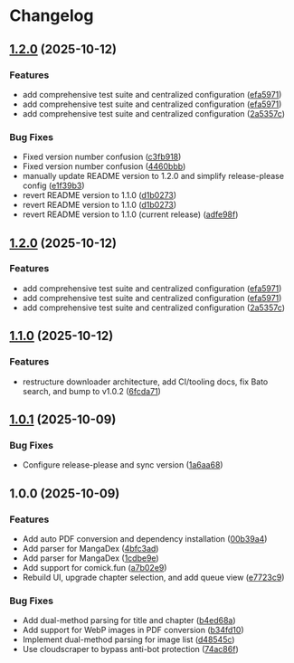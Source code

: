 # Changelog

## [1.2.0](https://github.com/cwlum/bato-downloader/compare/v1.1.0...v1.2.0) (2025-10-12)


### Features

* add comprehensive test suite and centralized configuration ([efa5971](https://github.com/cwlum/bato-downloader/commit/efa59719d3c3f7c7878e02ebd3ad29f77671d479))
* add comprehensive test suite and centralized configuration ([efa5971](https://github.com/cwlum/bato-downloader/commit/efa59719d3c3f7c7878e02ebd3ad29f77671d479))
* add comprehensive test suite and centralized configuration ([2a5357c](https://github.com/cwlum/bato-downloader/commit/2a5357c00a4750a35a51f8e0610aff800476abc6))


### Bug Fixes

* Fixed version number confusion ([c3fb918](https://github.com/cwlum/bato-downloader/commit/c3fb918259185653a4ce1eef87c186d5f6d3daed))
* Fixed version number confusion ([4460bbb](https://github.com/cwlum/bato-downloader/commit/4460bbb9d75c6a51d7ad913219b4b6033103a490))
* manually update README version to 1.2.0 and simplify release-please config ([e1f39b3](https://github.com/cwlum/bato-downloader/commit/e1f39b30325c98ff12195d5b88ba3ac56762747d))
* revert README version to 1.1.0 ([d1b0273](https://github.com/cwlum/bato-downloader/commit/d1b027306f0492910393d307b8abd3da2b6d6336))
* revert README version to 1.1.0 ([d1b0273](https://github.com/cwlum/bato-downloader/commit/d1b027306f0492910393d307b8abd3da2b6d6336))
* revert README version to 1.1.0 (current release) ([adfe98f](https://github.com/cwlum/bato-downloader/commit/adfe98ff5107859bba06a37652c466dd2cb8189c))

## [1.2.0](https://github.com/cwlum/bato-downloader/compare/v1.1.0...v1.2.0) (2025-10-12)


### Features

* add comprehensive test suite and centralized configuration ([efa5971](https://github.com/cwlum/bato-downloader/commit/efa59719d3c3f7c7878e02ebd3ad29f77671d479))
* add comprehensive test suite and centralized configuration ([efa5971](https://github.com/cwlum/bato-downloader/commit/efa59719d3c3f7c7878e02ebd3ad29f77671d479))
* add comprehensive test suite and centralized configuration ([2a5357c](https://github.com/cwlum/bato-downloader/commit/2a5357c00a4750a35a51f8e0610aff800476abc6))

## [1.1.0](https://github.com/cwlum/bato-downloader/compare/v1.0.1...v1.1.0) (2025-10-12)


### Features

* restructure downloader architecture, add CI/tooling docs, fix Bato search, and bump to v1.0.2 ([6fcda71](https://github.com/cwlum/bato-downloader/commit/6fcda71f48a76d9e9f8a84d96c94f71d623d3889))

## [1.0.1](https://github.com/cwlum/bato-downloader/compare/v1.0.0...v1.0.1) (2025-10-09)


### Bug Fixes

* Configure release-please and sync version ([1a6aa68](https://github.com/cwlum/bato-downloader/commit/1a6aa68d3c6ff482ee8c560697281fde3778828b))

## 1.0.0 (2025-10-09)


### Features

* Add auto PDF conversion and dependency installation ([00b39a4](https://github.com/cwlum/bato-downloader/commit/00b39a4559c61611b9076097e66696468a7ac355))
* Add parser for MangaDex ([4bfc3ad](https://github.com/cwlum/bato-downloader/commit/4bfc3adb8ac7f33e4f1312bad9c286e061f27d2a))
* Add parser for MangaDex ([1cdbe9e](https://github.com/cwlum/bato-downloader/commit/1cdbe9e154006bf7b8b3a237a4bab7f94833dc5e))
* Add support for comick.fun ([a7b02e9](https://github.com/cwlum/bato-downloader/commit/a7b02e90e34b9d6801a16dd2fe96656f73b997e3))
* Rebuild UI, upgrade chapter selection, and add queue view ([e7723c9](https://github.com/cwlum/bato-downloader/commit/e7723c9aed1de0ff41ccba3bec6e1b3a29c87a2f))


### Bug Fixes

* Add dual-method parsing for title and chapter ([b4ed68a](https://github.com/cwlum/bato-downloader/commit/b4ed68a8794cee823787aad49e6f47ac0c9b0510))
* Add support for WebP images in PDF conversion ([b34fd10](https://github.com/cwlum/bato-downloader/commit/b34fd10bb91df81ad447c7af8ab9d24ed6472cba))
* Implement dual-method parsing for image list ([d48545c](https://github.com/cwlum/bato-downloader/commit/d48545c2e6db01f3fd4745fccf84625415f8e08c))
* Use cloudscraper to bypass anti-bot protection ([74ac86f](https://github.com/cwlum/bato-downloader/commit/74ac86fd04df9d591926b53d75c981ffec87755e))
